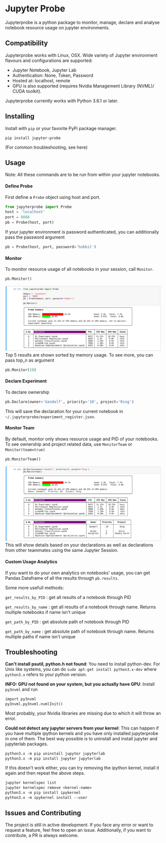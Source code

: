 # Jupyter Probe
Jupyterprobe is a python package to monitor, manage, declare and analyse notebook resource usage on jupyter environments. 

## Compatibility

Jupyterprobe works with Linux, OSX. Wide variety of Jupyter environment flavours and configurations are supported:
- Jupyter Notebook, Jupyter Lab
- Authentication: None, Token, Password
- Hosted at: localhost, remote
- GPU is also supported (requires Nvidia Management Library (NVML)/ CUDA toolkit).

Jupyterprobe currently works with Python 3.6.1 or later.

## Installing

Install with `pip` or your favorite PyPi package manager.

```
pip install jupyter-probe
```
(For common troubleshooting, see here)

## Usage
Note: All these commands are to be run from within your jupyter notebooks.

#### Define Probe
First define a `Probe` object using host and port.

```python
from jupyterprobe import Probe
host = 'localhost'
port = 8888
pb = Probe(host, port)
```
If your jupyter environment is password authenticated, you can additionally pass the password argument
```python
pb = Probe(host, port, password='hobbit')
```

#### Monitor
To monitor resource usage of all notebooks in your session, call `Monitor`.

```python
pb.Monitor()
```
![Monitor](https://github.com/vermashresth/jupyter-probe/raw/master/img/monitorcell.png)
Top 5 results are shown sorted by memory usage. To see more, you can pass top_n as argument

```python
pb.Monitor(10)
```
#### Declare Experiment
To declare ownership 

```python
pb.Declare(owner='Gandalf', priority='10', project='Ring')
```
This will save the declaration for your current notebook in `~/.jupyterprobe/experiment_register.json`.

#### Monitor Team
By default, monitor only shows resource usage and PID of your notebooks. To see ownership and project related data, use `MonitorTeam` or `Monitor(team=true)`
```python
pb.MonitorTeam()
```
![Team](https://github.com/vermashresth/jupyter-probe/raw/master/img/teamcell.png)
This will show details based on your declarations as well as declarations from other teammates using the same Jupyter Session.

#### Custom Usage Analytics
If you want to do your own analytics on notebooks' usage, you can get Pandas Dataframe of all the results through `pb.results`.

Some more usefull methods:

`get_results_by_PID` : get all results of a notebook through PID

`get_results_by_name` : get all results of a notebook through name. Returns multiple notebooks if name isn't unique

`get_path_by_PID` : get absolute path of notebook through PID

`get_path_by_name` : get absolute path of notebook through name. Returns multiple paths if name isn't unique

## Troubleshooting

**Can't install psutil, python.h not found**: 
You need to install python-dev. For Unix like systems, you can do `sudo apt-get install python3.x-dev` where `python3.x` refers to your python version.


**INFO: GPU not found on your system, but you actually have GPU**: Install `py3nvml` and run 
```
import py3nvml
py3nvml.py3nvml.nvmlInit()
```
Most probably, your Nvidia libraries are missing due to which it will throw an error.


**Could not detect any jupyter servers from your kernel**: This can happen if you have multiple ipython kernels and you have only installed jupyterprobe in one of them.
The best way possible is to uninstall and install jupyter and jupyterlab packages.

```
python3.x -m pip uninstall jupyter jupyterlab
python3.x -m pip install jupyter jupyterlab
```

If this doesn't work either, you can try removing the ipython kernel, install it again and then repeat the above steps.

```
jupyter kernelspec list
jupyter kernelspec remove <kernel-name>
python3.x -m pip install ipykernel
python3.x -m ipykernel install --user
```

## Issues and Contributing
The project is still in active development. If you face any error or want to request a feature, feel free to open an issue. Additionally, if you want to contribute, a PR is always welcome.

